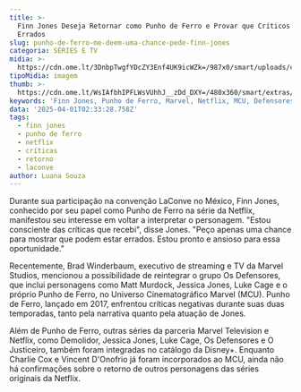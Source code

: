 ```yaml
---
title: >-
  Finn Jones Deseja Retornar como Punho de Ferro e Provar que Críticos Estão
  Errados
slug: punho-de-ferro-me-deem-uma-chance-pede-finn-jones
categoria: SÉRIES E TV
midia: >-
  https://cdn.ome.lt/3DnbpTwgfYDcZY3Enf4UK9icWZk=/987x0/smart/uploads/conteudo/fotos/Design_sem_nome_-_2025-03-31T215044.471.png
tipoMidia: imagem
thumb: >-
  https://cdn.ome.lt/WsIAfbhIPFLWsVUhhJ__zDd_DXY=/480x360/smart/extras/conteudos/Design_sem_nome_-_2025-03-31T215044.471.png
keywords: 'Finn Jones, Punho de Ferro, Marvel, Netflix, MCU, Defensores'
data: '2025-04-01T02:33:28.758Z'
tags:
  - finn jones
  - punho de ferro
  - netflix
  - críticas
  - retorno
  - laconve
author: Luana Souza
---
```


Durante sua participação na convenção LaConve no México, Finn Jones, conhecido por seu papel como Punho de Ferro na série da Netflix, manifestou seu interesse em voltar a interpretar o personagem. "Estou consciente das críticas que recebi", disse Jones. "Peço apenas uma chance para mostrar que podem estar errados. Estou pronto e ansioso para essa oportunidade."

Recentemente, Brad Winderbaum, executivo de streaming e TV da Marvel Studios, mencionou a possibilidade de reintegrar o grupo Os Defensores, que inclui personagens como Matt Murdock, Jessica Jones, Luke Cage e o próprio Punho de Ferro, no Universo Cinematográfico Marvel (MCU). Punho de Ferro, lançado em 2017, enfrentou críticas negativas durante suas duas temporadas, tanto pela narrativa quanto pela atuação de Jones.

Além de Punho de Ferro, outras séries da parceria Marvel Television e Netflix, como Demolidor, Jessica Jones, Luke Cage, Os Defensores e O Justiceiro, também foram integradas no catálogo da Disney+. Enquanto Charlie Cox e Vincent D'Onofrio já foram incorporados ao MCU, ainda não há confirmações sobre o retorno de outros personagens das séries originais da Netflix.
